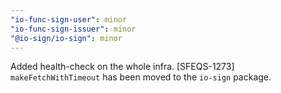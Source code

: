 ```yaml
---
"io-func-sign-user": minor
"io-func-sign-issuer": minor
"@io-sign/io-sign": minor
---
```


Added health-check on the whole infra. [SFEQS-1273]
`makeFetchWithTimeout` has been moved to the `io-sign` package.

